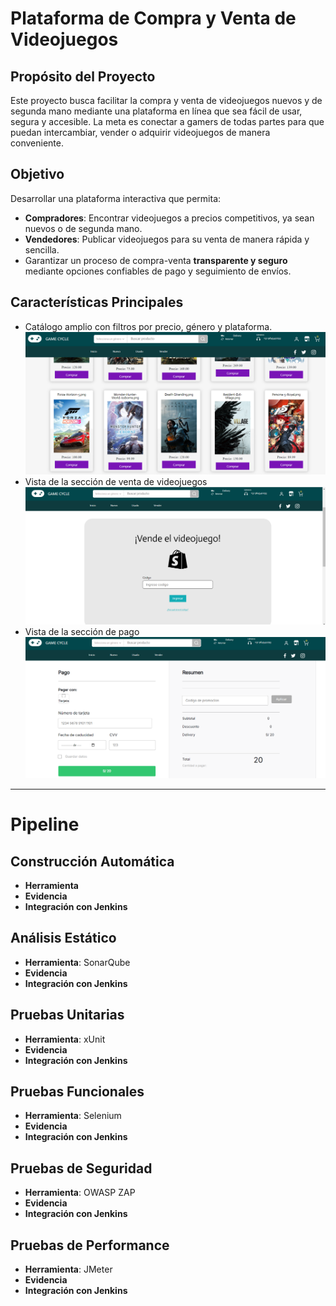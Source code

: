 # Plataforma de Compra y Venta de Videojuegos

## Propósito del Proyecto
Este proyecto busca facilitar la compra y venta de videojuegos nuevos y de segunda mano mediante una plataforma en línea que sea fácil de usar, segura y accesible. La meta es conectar a gamers de todas partes para que puedan intercambiar, vender o adquirir videojuegos de manera conveniente.

## Objetivo
Desarrollar una plataforma interactiva que permita:
- **Compradores**: Encontrar videojuegos a precios competitivos, ya sean nuevos o de segunda mano.
- **Vendedores**: Publicar videojuegos para su venta de manera rápida y sencilla.
- Garantizar un proceso de compra-venta **transparente y seguro** mediante opciones confiables de pago y seguimiento de envíos.

## Características Principales
- Catálogo amplio con filtros por precio, género y plataforma.  
  ![Catálogo de videojuegos](imagenes\imagen1.png)
- Vista de la sección de venta de videojuegos
  ![Sección de venta](imagenes\imagen2.png)
- Vista de la sección de pago
  ![Sección de pago](imagenes\imagen3.png)
---

# Pipeline
## Construcción Automática
- **Herramienta**
- **Evidencia**
- **Integración con Jenkins**
## Análisis Estático
- **Herramienta**: SonarQube
- **Evidencia**
- **Integración con Jenkins**
## Pruebas Unitarias
- **Herramienta**: xUnit
- **Evidencia**
- **Integración con Jenkins**
## Pruebas Funcionales
- **Herramienta**: Selenium
- **Evidencia**
- **Integración con Jenkins**
## Pruebas de Seguridad
- **Herramienta**: OWASP ZAP
- **Evidencia**
- **Integración con Jenkins**
## Pruebas de Performance
- **Herramienta**: JMeter
- **Evidencia**
- **Integración con Jenkins**
